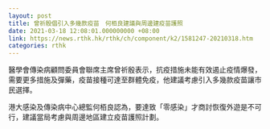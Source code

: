 ```yaml
---
layout: post
title: 曾祈殷倡引入多幾款疫苗　何栢良建議與周邊建疫苗護照
date: 2021-03-18 12:08:01.000000000 +08:00
link: https://news.rthk.hk/rthk/ch/component/k2/1581247-20210318.htm
categories: rthk
---
```


醫學會傳染病顧問委員會聯席主席曾祈殷表示，抗疫措施未能有效遏止疫情爆發，需要更多措施及彈藥，疫苗接種可達至群體免疫，他建議考慮引入多幾款疫苗讓市民選擇。

港大感染及傳染病中心總監何栢良認為，要達致「零感染」才商討恢復外遊是不可行，建議當局考慮與周邊地區建立疫苗護照計劃。
